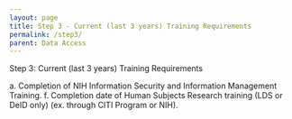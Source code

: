 ```yaml
---
layout: page
title: Step 3 - Current (last 3 years) Training Requirements
permalink: /step3/
parent: Data Access
---
```


Step 3: Current (last 3 years) Training Requirements

a. Completion of NIH Information Security and Information Management Training. f. Completion date of Human Subjects Research training (LDS or DeID only) (ex.
through CITI Program or NIH).

